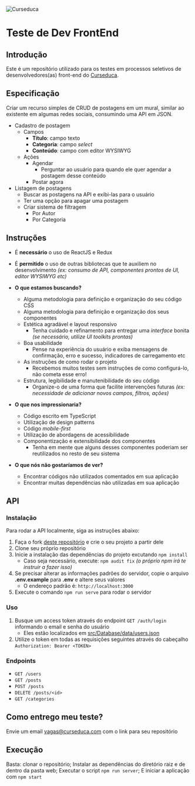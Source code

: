 ![Curseduca](https://curseduca.com/application/images/logo-250px.png)

# Teste de Dev FrontEnd

## Introdução
Este é um repositório utilizado para os testes em processos seletivos de desenvolvedores(as) front-end do [Curseduca](https://curseduca.com).

## Especificação
Criar um recurso simples de CRUD de postagens em um mural, similar ao existente em algumas redes sociais, consumindo uma API em JSON.

- Cadastro de postagem
    - Campos
        - **Título**: campo texto
        - **Categoria**: campo _select_
        - **Conteúdo**: campo com editor WYSIWYG
    - Ações
        - Agendar
            - Perguntar ao usuário para quando ele quer agendar a postagem desse conteúdo
        - Postar agora
- Listagem de postagens
    - Buscar as postagens na API e exibi-las para o usuário
    - Ter uma opção para apagar uma postagem
    - Criar sistema de filtragem
        - Por Autor
        - Por Categoria

## Instruções
- É **necessário** o uso de ReactJS e Redux
- É **permitido** o uso de outras bibliotecas que te auxiliem no desenvolvimento _(ex: consumo de API, componentes prontos de UI, editor WYSIWYG etc)_


- **O que estamos buscando?**
    - Alguma metodologia para definição e organização do seu código CSS
    - Alguma metodologia para definição e organização dos seus componentes
    - Estética agradável e layout responsivo
        - Tenha cuidado e refinamento para entregar uma _interface_ bonita _(se necessário, utilize UI toolkits prontas)_
    - Boa usabilidade
        - Pense na experiência do usuário e exiba mensagens de confirmação, erro e sucesso, indicadores de carregamento etc
    - As instruções de como rodar o projeto
        - Recebemos muitos testes sem instruções de como configurá-lo, não cometa esse erro! 
    - Estrutura, legibilidade e manutenibilidade do seu código
        - Organize-o de uma forma que facilite intervenções futuras _(ex: necessidade de adicionar novos campos, filtros, ações)_


- **O que nos impressionaria?**
    - Código escrito em TypeScript
    - Utilização de design patterns
    - Código _mobile-first_
    - Utilização de abordagens de acessibilidade
    - Componentização e extensibilidade dos componentes
        - Tenha em mente que alguns desses componentes poderiam ser reutilizados no resto de seu sistema


- **O que nós não gostaríamos de ver?**
    - Encontrar códigos não utilizados comentados em sua aplicação
    - Encontrar muitas dependências não utilizadas em sua aplicação

## API
### Instalação
Para rodar a API localmente, siga as instruções abaixo:

1. Faça o fork [deste repositório](https://github.com/curseduca/curseduca-frontend-react-test) e crie o seu projeto a partir dele
2. Clone seu próprio repositório
3. Inicie a instalação das dependências do projeto excutando `npm install`
    - Caso seja necessário, execute: `npm audit fix` _(o próprio npm irá te instruir a fazer isso)_
4. Se precisar alterar as informações padrões do servidor, copie o arquivo **.env.example** para **.env** e altere seus valores
    - O endereço padrão é: `http://localhost:3000`
5. Execute o comando `npm run serve` para rodar o servidor

### Uso
1. Busque um access token através do endpoint `GET /auth/login` informando o email e senha do usuário
    - Eles estão localizados em [src/Database/data/users.json](https://github.com/curseduca/curseduca-frontend-react-test/blob/master/src/Database/data/users.json)
2. Utilize o token em todas as requisições seguintes através do cabeçalho `Authorization: Bearer <TOKEN>`

### Endpoints 
- `GET /users`
- `GET /posts`
- `POST /posts`
- `DELETE /posts/<id>`
- `GET /categories`

## Como entrego meu teste?
Envie um email [vagas@curseduca.com](vagas@curseduca.com) com o link para seu repositório


## Execução
Basta: clonar o repositório; Instalar as dependências do diretório raiz e de dentro da pasta web; Executar o script `npm run server`; E iniciar a aplicação com `npm start`
